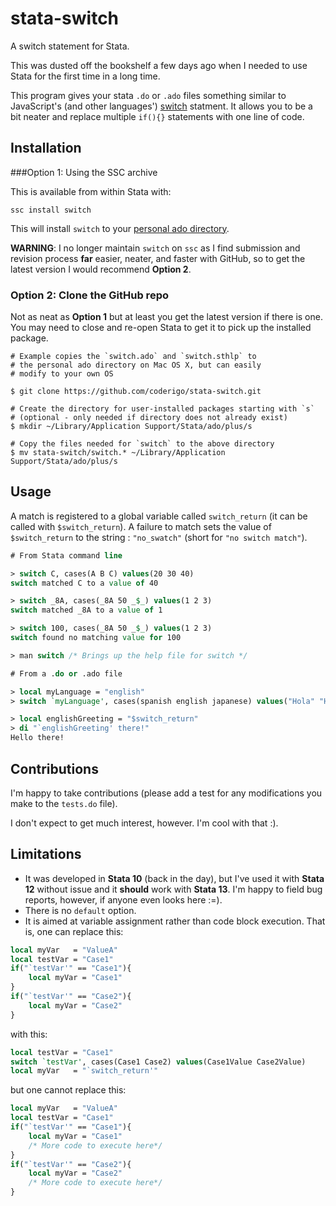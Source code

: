 stata-switch
============

A switch statement for Stata.

This was dusted off the bookshelf a few days ago when I needed to use Stata for the first time in a long time.

This program gives your stata `.do` or `.ado` files something similar to JavaScript's (and other languages') [switch](http://www.w3schools.com/js/js_switch.asp) statment. It allows you to be a bit neater and replace multiple `if(){}` statements with one line of code.

## Installation

###Option 1: Using the SSC archive

This is available from within Stata with:

`ssc install switch`

This will install `switch` to your [personal ado directory](http://www.stata.com/support/faqs/programming/personal-ado-directory/).

**WARNING**: I no longer maintain `switch` on `ssc` as I find submission and revision process **far** easier, neater, and faster with GitHub, so to get the latest version I would recommend **Option 2**.

### Option 2: Clone the GitHub repo

Not as neat as **Option 1** but at least you get the latest version if there is one.
You may need to close and re-open Stata to get it to pick up the installed package.

```
# Example copies the `switch.ado` and `switch.sthlp` to
# the personal ado directory on Mac OS X, but can easily 
# modify to your own OS

$ git clone https://github.com/coderigo/stata-switch.git

# Create the directory for user-installed packages starting with `s`
# (optional - only needed if directory does not already exist)
$ mkdir ~/Library/Application Support/Stata/ado/plus/s

# Copy the files needed for `switch` to the above directory
$ mv stata-switch/switch.* ~/Library/Application Support/Stata/ado/plus/s
```

## Usage

A match is registered to a global variable called `switch_return` (it can be called with `$switch_return`).
A failure to match sets the value of `$switch_return` to the string : `"no_swatch"` (short for `"no switch match"`).

```stata
# From Stata command line

> switch C, cases(A B C) values(20 30 40)
switch matched C to a value of 40

> switch _8A, cases(_8A 50 _$_) values(1 2 3)
switch matched _8A to a value of 1

> switch 100, cases(_8A 50 _$_) values(1 2 3)
switch found no matching value for 100

> man switch /* Brings up the help file for switch */

# From a .do or .ado file

> local myLanguage = "english"
> switch `myLanguage', cases(spanish english japanese) values("Hola" "Hello" "Konnichiwa")

> local englishGreeting = "$switch_return"
> di "`englishGreeting' there!"
Hello there!
```

## Contributions

I'm happy to take contributions (please add a test for any modifications you make to the `tests.do` file).

I don't expect to get much interest, however. I'm cool with that :).


## Limitations
* It was developed in **Stata 10** (back in the day), but I've used it with **Stata 12** without issue and it **should** work with **Stata 13**. I'm happy to field bug reports, however, if anyone even looks here :=).
* There is no `default` option.
* It is aimed at variable assignment rather than code block execution. That is, one can replace this:

```stata
local myVar   = "ValueA"
local testVar = "Case1"
if("`testVar'" == "Case1"){
    local myVar = "Case1"
}
if("`testVar'" == "Case2"){
    local myVar = "Case2"
}
```

with this:

```stata
local testVar = "Case1"
switch `testVar', cases(Case1 Case2) values(Case1Value Case2Value)
local myVar   = "`switch_return'"
```

but one cannot replace this:

```stata
local myVar   = "ValueA"
local testVar = "Case1"
if("`testVar'" == "Case1"){
    local myVar = "Case1"
    /* More code to execute here*/
}
if("`testVar'" == "Case2"){
    local myVar = "Case2"
    /* More code to execute here*/
}
```